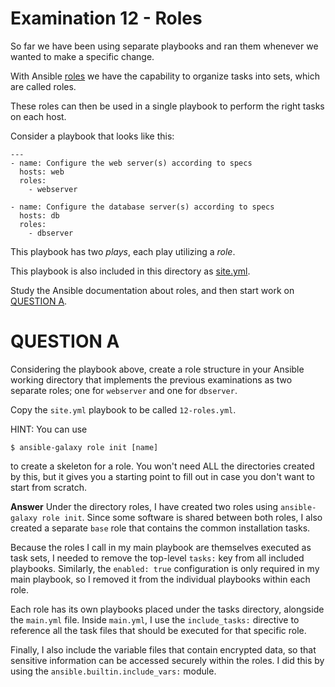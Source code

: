 # Examination 12 - Roles

So far we have been using separate playbooks and ran them whenever we wanted to make
a specific change.

With Ansible [roles](https://docs.ansible.com/ansible/latest/playbook_guide/playbooks_reuse_roles.html) we
have the capability to organize tasks into sets, which are called roles.

These roles can then be used in a single playbook to perform the right tasks on each host.

Consider a playbook that looks like this:

    ---
    - name: Configure the web server(s) according to specs
      hosts: web
      roles:
        - webserver

    - name: Configure the database server(s) according to specs
      hosts: db
      roles:
        - dbserver

This playbook has two _plays_, each play utilizing a _role_.

This playbook is also included in this directory as [site.yml](site.yml).

Study the Ansible documentation about roles, and then start work on [QUESTION A](#question-a).

# QUESTION A

Considering the playbook above, create a role structure in your Ansible working directory
that implements the previous examinations as two separate roles; one for `webserver`
and one for `dbserver`.

Copy the `site.yml` playbook to be called `12-roles.yml`.

HINT: You can use

    $ ansible-galaxy role init [name]

to create a skeleton for a role. You won't need ALL the directories created by this,
but it gives you a starting point to fill out in case you don't want to start from scratch.



**Answer**
Under the directory roles, I have created two roles using `ansible-galaxy role init`.
Since some software is shared between both roles, I also created a separate `base` role that contains the common installation tasks.

Because the roles I call in my main playbook are themselves executed as task sets, I needed to remove the top-level `tasks:` key from all included playbooks. Similarly, the `enabled: true` configuration is only required in my main playbook, so I removed it from the individual playbooks within each role.

Each role has its own playbooks placed under the tasks directory, alongside the `main.yml` file. Inside `main.yml`, I use the `include_tasks:` directive to reference all the task files that should be executed for that specific role.

Finally, I also include the variable files that contain encrypted data, so that sensitive information can be accessed securely within the roles. I did this by using the `ansible.builtin.include_vars:` module.
